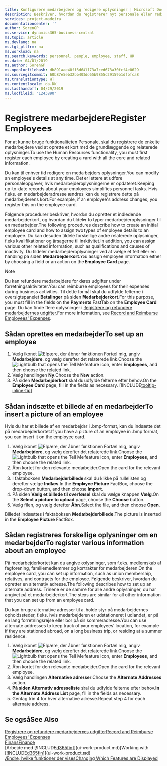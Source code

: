 ```yaml
---
title: Konfigurere medarbejdere og redigere oplysninger | Microsoft Docs
description: Beskriver, hvordan du registrerer nyt personale eller redigerer oplysninger om eksisterende personale.
services: project-madeira
documentationcenter: ''
author: SorenGP
ms.service: dynamics365-business-central
ms.topic: article
ms.devlang: na
ms.tgt_pltfrm: na
ms.workload: na
ms.search.keywords: personnel, people, employee, staff, HR
ms.date: 04/01/2019
ms.author: SorenGP
ms.openlocfilehash: db891aae40ff3d681173a7ced673a30fcf4e0629
ms.sourcegitcommit: 60b87e5eb32bb408dd65b9855c29159b1dfbfca8
ms.translationtype: HT
ms.contentlocale: da-DK
ms.lasthandoff: 04/29/2019
ms.locfileid: "1243890"
---
```

# <a name="register-employees"></a><span data-ttu-id="83057-103">Registrere medarbejdere</span><span class="sxs-lookup"><span data-stu-id="83057-103">Register Employees</span></span>
<span data-ttu-id="83057-104">For at kunne bruge funktionaliteten Personale, skal du registrere de enkelte medarbejdere ved at oprette et kort med de grundlæggende og relaterede oplysninger.</span><span class="sxs-lookup"><span data-stu-id="83057-104">To use the Human Resources functionality, you must first register each employee by creating a card with all the core and related information.</span></span>

<span data-ttu-id="83057-105">Du kan til enhver tid redigere en medarbejders oplysninger.</span><span class="sxs-lookup"><span data-stu-id="83057-105">You can modify an employee's details at any time.</span></span> <span data-ttu-id="83057-106">Det er lettere at udføre personaleopgaver, hvis medarbejderoplysningerne er opdateret.</span><span class="sxs-lookup"><span data-stu-id="83057-106">Keeping up-to-date records about your employees simplifies personnel tasks.</span></span> <span data-ttu-id="83057-107">Hvis f.eks. en medarbejderadresse ændres, kan du registrere dette på medarbejderens kort.</span><span class="sxs-lookup"><span data-stu-id="83057-107">For example, if an employee's address changes, you register this on the employee card.</span></span>

<span data-ttu-id="83057-108">Følgende procedurer beskriver, hvordan du opretter et indledende medarbejderkort, og hvordan du tildeler to typer medarbejderoplysninger til en medarbejder.</span><span class="sxs-lookup"><span data-stu-id="83057-108">The following procedures describe how to create an initial employee card and how to assign two types of employee details to an employee.</span></span> <span data-ttu-id="83057-109">Du kan desuden tildele forskellige andre relaterede oplysninger, f.eks kvalifikationer og årsagerne til inaktivitet.</span><span class="sxs-lookup"><span data-stu-id="83057-109">In addition, you can assign various other related information, such as qualifications and causes of inactivity.</span></span> <span data-ttu-id="83057-110">Du tildeler medarbejderoplysninger ved at vælge et felt eller en handling på siden **Medarbejderkort**.</span><span class="sxs-lookup"><span data-stu-id="83057-110">You assign employee information either by choosing a field or an action on the **Employee Card** page.</span></span>

> [!NOTE]  
> <span data-ttu-id="83057-111">Du kan refundere medarbejdere for deres udgifter under forretningsaktiviteter.</span><span class="sxs-lookup"><span data-stu-id="83057-111">You can reimburse employees for their expenses during business activities.</span></span> <span data-ttu-id="83057-112">Til dette formål skal du udfylde felterne i oversigtspanelet **Betalinger** på siden **Medarbejderkort**.</span><span class="sxs-lookup"><span data-stu-id="83057-112">For this purpose, you must fill in the fields on the **Payments** FastTab on the **Employee Card** page.</span></span> <span data-ttu-id="83057-113">Du kan finde flere oplysninger i [Registrere og refundere medarbejdernes udgifter](finance-how-record-reimburse-employee-expenses.md).</span><span class="sxs-lookup"><span data-stu-id="83057-113">For more information, see [Record and Reimburse Employees' Expenses](finance-how-record-reimburse-employee-expenses.md).</span></span>

## <a name="to-set-up-an-employee"></a><span data-ttu-id="83057-114">Sådan oprettes en medarbejder</span><span class="sxs-lookup"><span data-stu-id="83057-114">To set up an employee</span></span>
1. <span data-ttu-id="83057-115">Vælg ikonet ![Elpære, der åbner funktionen Fortæl mig](media/ui-search/search_small.png "Fortæl mig, hvad du vil foretage dig"), angiv **Medarbejdere**, og vælg derefter det relaterede link.</span><span class="sxs-lookup"><span data-stu-id="83057-115">Choose the ![Lightbulb that opens the Tell Me feature](media/ui-search/search_small.png "Tell me what you want to do") icon, enter **Employees**, and then choose the related link.</span></span>
2. <span data-ttu-id="83057-116">Vælg handlingen **Ny**.</span><span class="sxs-lookup"><span data-stu-id="83057-116">Choose the **New** action.</span></span>
3. <span data-ttu-id="83057-117">På siden **Medarbejderkort** skal du udfylde felterne efter behov.</span><span class="sxs-lookup"><span data-stu-id="83057-117">On the **Employee Card** page, fill in the fields as necessary.</span></span> [!INCLUDE[tooltip-inline-tip](includes/tooltip-inline-tip_md.md)]

## <a name="to-insert-a-picture-of-an-employee"></a><span data-ttu-id="83057-118">Sådan indsætte et billede af en medarbejder</span><span class="sxs-lookup"><span data-stu-id="83057-118">To insert a picture of an employee</span></span>
<span data-ttu-id="83057-119">Hvis du har et billede af en medarbejder i .bmp-format, kan du indsætte det på medarbejderkortet.</span><span class="sxs-lookup"><span data-stu-id="83057-119">If you have a picture of an employee in .bmp format, you can insert it on the employee card.</span></span>

1. <span data-ttu-id="83057-120">Vælg ikonet ![Elpære, der åbner funktionen Fortæl mig](media/ui-search/search_small.png "Fortæl mig, hvad du vil foretage dig"), angiv **Medarbejdere**, og vælg derefter det relaterede link.</span><span class="sxs-lookup"><span data-stu-id="83057-120">Choose the ![Lightbulb that opens the Tell Me feature](media/ui-search/search_small.png "Tell me what you want to do") icon, enter **Employees**, and then choose the related link.</span></span>
2. <span data-ttu-id="83057-121">Åbn kortet for den relevante medarbejder.</span><span class="sxs-lookup"><span data-stu-id="83057-121">Open the card for the relevant employee.</span></span>
3. <span data-ttu-id="83057-122">I faktaboksen **Medarbejderbillede** skal du klikke på rullelisten og derefter vælge **Indlæs**.</span><span class="sxs-lookup"><span data-stu-id="83057-122">In the **Employee Picture** FactBox, choose the drop-down button, and then choose **Import**.</span></span>
4. <span data-ttu-id="83057-123">På siden **Vælg et billede til overførsel** skal du vælge knappen **Vælg**.</span><span class="sxs-lookup"><span data-stu-id="83057-123">On the **Select a picture to upload** page, choose the **Choose** button.</span></span>
5. <span data-ttu-id="83057-124">Vælg filen, og vælg derefter **Åbn**.</span><span class="sxs-lookup"><span data-stu-id="83057-124">Select the file, and then choose **Open**.</span></span>

<span data-ttu-id="83057-125">Billedet indsættes i faktaboksen **Medarbejderbillede**.</span><span class="sxs-lookup"><span data-stu-id="83057-125">The picture is inserted in the **Employee Picture** FactBox.</span></span>

## <a name="to-register-various-information-about-an-employee"></a><span data-ttu-id="83057-126">Sådan registreres forskellige oplysninger om en medarbejder</span><span class="sxs-lookup"><span data-stu-id="83057-126">To register various information about an employee</span></span>
<span data-ttu-id="83057-127">På medarbejderkortet kan du angive oplysninger, som f.eks. medlemskab af fagforening, familiemedlemmer og kontrakter for medarbejderen.</span><span class="sxs-lookup"><span data-stu-id="83057-127">On the employee card, you can set up information, such as union membership, relatives, and contracts for the employee.</span></span> <span data-ttu-id="83057-128">Følgende beskriver, hvordan du opretter en alternativ adresse.</span><span class="sxs-lookup"><span data-stu-id="83057-128">The following describes how to set up an alternate address.</span></span> <span data-ttu-id="83057-129">Trinene er de samme for alle andre oplysninger, du har angivet på et medarbejderkort.</span><span class="sxs-lookup"><span data-stu-id="83057-129">The steps are similar for all other information that you can set up from an employee card.</span></span>

<span data-ttu-id="83057-130">Du kan bruge alternative adresser til at holde styr på medarbejdernes opholdssteder, f.eks. hvis medarbejderen er udstationeret i udlandet, er på en lang forretningsrejse eller bor på sin sommeradresse.</span><span class="sxs-lookup"><span data-stu-id="83057-130">You can use alternate addresses to keep track of your employees’ location, for example if they are stationed abroad, on a long business trip, or residing at a summer residence.</span></span>

1. <span data-ttu-id="83057-131">Vælg ikonet ![Elpære, der åbner funktionen Fortæl mig](media/ui-search/search_small.png "Fortæl mig, hvad du vil foretage dig"), angiv **Medarbejdere**, og vælg derefter det relaterede link.</span><span class="sxs-lookup"><span data-stu-id="83057-131">Choose the ![Lightbulb that opens the Tell Me feature](media/ui-search/search_small.png "Tell me what you want to do") icon, enter **Employees**, and then choose the related link.</span></span>
2. <span data-ttu-id="83057-132">Åbn kortet for den relevante medarbejder.</span><span class="sxs-lookup"><span data-stu-id="83057-132">Open the card for the relevant employee.</span></span>
3. <span data-ttu-id="83057-133">Vælg handlingen **Alternative adresser**.</span><span class="sxs-lookup"><span data-stu-id="83057-133">Choose the **Alternate Addresses** action.</span></span>
4. <span data-ttu-id="83057-134">**På siden Alternativ adresseliste** skal du udfylde felterne efter behov.</span><span class="sxs-lookup"><span data-stu-id="83057-134">**In the Alternate Address List** page, fill in the fields as necessary.</span></span>
5. <span data-ttu-id="83057-135">Gentag trin 4 for hver alternative adresse.</span><span class="sxs-lookup"><span data-stu-id="83057-135">Repeat step 4 for each alternate address.</span></span>

## <a name="see-also"></a><span data-ttu-id="83057-136">Se også</span><span class="sxs-lookup"><span data-stu-id="83057-136">See Also</span></span>
[<span data-ttu-id="83057-137">Registrere og refundere medarbejdernes udgifter</span><span class="sxs-lookup"><span data-stu-id="83057-137">Record and Reimburse Employees' Expenses</span></span>](finance-how-record-reimburse-employee-expenses.md)  
[<span data-ttu-id="83057-138">Finans</span><span class="sxs-lookup"><span data-stu-id="83057-138">Finance</span></span>](finance.md)  
<span data-ttu-id="83057-139">[Arbejde med [!INCLUDE[d365fin](includes/d365fin_md.md)]](ui-work-product.md)</span><span class="sxs-lookup"><span data-stu-id="83057-139">[Working with [!INCLUDE[d365fin](includes/d365fin_md.md)]](ui-work-product.md)</span></span>  
[<span data-ttu-id="83057-140">Ændre, hvilke funktioner der vises</span><span class="sxs-lookup"><span data-stu-id="83057-140">Changing Which Features are Displayed</span></span>](ui-experiences.md)
